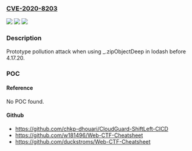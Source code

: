 ### [CVE-2020-8203](https://cve.mitre.org/cgi-bin/cvename.cgi?name=CVE-2020-8203)
![](https://img.shields.io/static/v1?label=Product&message=lodash&color=blue)
![](https://img.shields.io/static/v1?label=Version&message=n%2Fa&color=blue)
![](https://img.shields.io/static/v1?label=Vulnerability&message=Allocation%20of%20Resources%20Without%20Limits%20or%20Throttling%20(CWE-770)&color=brighgreen)

### Description

Prototype pollution attack when using _.zipObjectDeep in lodash before 4.17.20.

### POC

#### Reference
No POC found.

#### Github
- https://github.com/chkp-dhouari/CloudGuard-ShiftLeft-CICD
- https://github.com/w181496/Web-CTF-Cheatsheet
- https://github.com/duckstroms/Web-CTF-Cheatsheet

